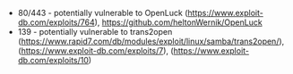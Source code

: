 - 80/443 - potentially vulnerable to OpenLuck (https://www.exploit-db.com/exploits/764), https://github.com/heltonWernik/OpenLuck
- 139 - potentially vulnerable to trans2open (https://www.rapid7.com/db/modules/exploit/linux/samba/trans2open/), (https://www.exploit-db.com/exploits/7), (https://www.exploit-db.com/exploits/10)

